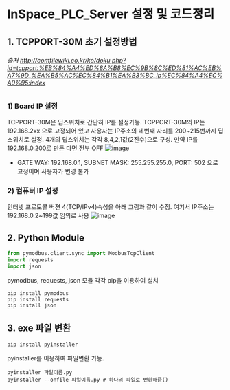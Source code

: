 # InSpace_PLC_Server 설정 및 코드정리

## 1. TCPPORT-30M 초기 설정방법

###### 출처 http://comfilewiki.co.kr/ko/doku.php?id=tcpport:%EB%84%A4%ED%8A%B8%EC%9B%8C%ED%81%AC%EB%A7%9D_%EA%B5%AC%EC%84%B1%EA%B3%BC_ip%EC%84%A4%EC%A0%95:index

### 1) Board IP 설정
  TCPPORT-30M은 딥스위치로 간단히 IP를 설정가능. TCPPORT-30M의 IP는 192.168.2xx 으로 고정되어 있고 사용자는 IP주소의 네번째 자리를 200~215번까지 딥스위치로 설정. 4개의 딥스위치는 각각 8,4,2,1값(2진수)으로 구성. 만약 IP를 192.168.0.200로 만든 다면 전부 OFF
![image](https://user-images.githubusercontent.com/38932208/148735067-9abbaa7b-d3ab-4776-83f7-b2e2381b14e8.png)
  * GATE WAY: 192.168.0.1, SUBNET MASK: 255.255.255.0, PORT: 502 으로 고정이며 사용자가 변경 불가

### 2) 컴퓨터 IP 설정
  인터넷 프로토콜 버젼 4(TCP/IPv4)속성을 아래 그림과 같이 수정. 여기서 IP주소는 192.168.0.2~199값 임의로 사용
![image](https://user-images.githubusercontent.com/38932208/148735886-023cb09a-637b-4a8e-ab8e-a41ff0e09b72.png)
  
## 2. Python Module
```python
from pymodbus.client.sync import ModbusTcpClient
import requests
import json
```
  pymodbus, requests, json 모듈 각각 pip을 이용하여 설치
```
pip install pymodbus
pip install requests
pip install json
```

## 3. exe 파일 변환
```
pip install pyinstaller
```
  pyinstaller를 이용하여 파일변환 가능.
```
pyinstaller 파일이름.py
pyinstaller --onfile 파일이름.py # 하나의 파일로 변환해줌()
```
